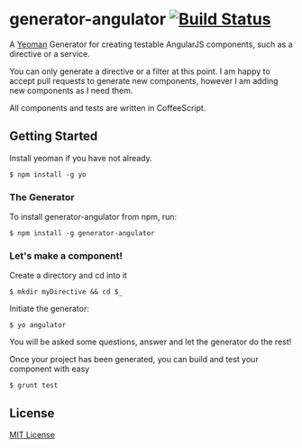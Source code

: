 # generator-angulator [![Build Status](https://secure.travis-ci.org/azzamallow/generator-angulator.png?branch=master)](https://travis-ci.org/azzamallow/generator-angulator)

A [Yeoman](http://yeoman.io) Generator for creating testable AngularJS components, such as a directive or a service. 

You can only generate a directive or a filter at this point. I am happy to accept pull requests to generate new components, however I am adding new components as I need them.

All components and tests are written in CoffeeScript.

## Getting Started

Install yeoman if you have not already.

```
$ npm install -g yo
```

### The Generator

To install generator-angulator from npm, run:

```
$ npm install -g generator-angulator
```

### Let's make a component!

Create a directory and cd into it

```
$ mkdir myDirective && cd $_
```

Initiate the generator:

```
$ yo angulator
```

You will be asked some questions, answer and let the generator do the rest! 

Once your project has been generated, you can build and test your component with easy

```
$ grunt test
```

## License

[MIT License](http://en.wikipedia.org/wiki/MIT_License)
